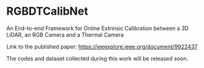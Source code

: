 # RGBDTCalibNet
An End-to-end Framework for Online Extrinsic Calibration between a 3D LiDAR, an RGB Camera and a Thermal Camera

Link to the published paper: https://ieeexplore.ieee.org/document/9922437

The codes and dataset collected during this work will be released soon.
